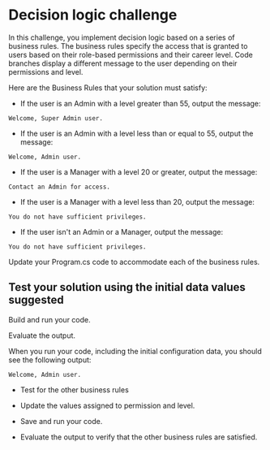 # Decision logic challenge

In this challenge, you implement decision logic based on a series of business rules. The business rules specify the access that is granted to users based on their role-based permissions and their career level. Code branches display a different message to the user depending on their permissions and level.

Here are the Business Rules that your solution must satisfy:

- If the user is an Admin with a level greater than 55, output the message:

```Plain Text
Welcome, Super Admin user.
```

- If the user is an Admin with a level less than or equal to 55, output the message:

```Plain Text
Welcome, Admin user.
```

- If the user is a Manager with a level 20 or greater, output the message:

```Plain Text
Contact an Admin for access.
```

- If the user is a Manager with a level less than 20, output the message:

```Plain Text
You do not have sufficient privileges.
```

- If the user isn't an Admin or a Manager, output the message:

```Plain Text
You do not have sufficient privileges.
```

Update your Program.cs code to accommodate each of the business rules.

## Test your solution using the initial data values suggested

Build and run your code.

Evaluate the output.

When you run your code, including the initial configuration data, you should see the following output:

```Plain Text
Welcome, Admin user.
```

- Test for the other business rules

- Update the values assigned to permission and level.

- Save and run your code.

- Evaluate the output to verify that the other business rules are satisfied.
